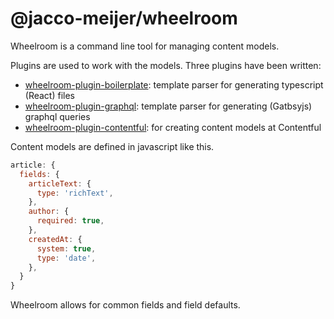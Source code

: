 # @jacco-meijer/wheelroom

Wheelroom is a command line tool for managing content models.

Plugins are used to work with the models. Three plugins have been written:

- [wheelroom-plugin-boilerplate](../wheelroom-plugin-boilerplate/README.md): template parser for generating typescript (React) files
- [wheelroom-plugin-graphql](../wheelroom-plugin-graphql/README.md): template parser for generating (Gatbsyjs) graphql queries
- [wheelroom-plugin-contentful](../wheelroom-plugin-contentful/README.md): for creating content models at Contentful

Content models are defined in javascript like this.

```javascript
article: {
  fields: {
    articleText: {
      type: 'richText',
    },
    author: {
      required: true,
    },
    createdAt: {
      system: true,
      type: 'date',
    },
  }
}
```

Wheelroom allows for common fields and field defaults.
